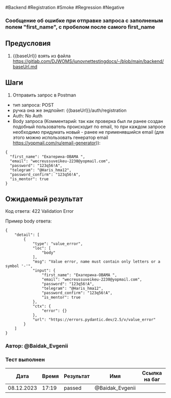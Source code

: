 #Backend #Registration #Smoke #Regression #Negative 

### Сообщение об ошибке при отправке запроса с заполненым полем "first_name", с пробелом после самого first_name

## Предусловия

1. {{baseUrl}} взять из файла https://gitlab.com/DJWOMS/junovnettestingdocs/-/blob/main/backend/baseUrl.md

## Шаги

1. Отправить запрос в Postman
- тип запроса: POST
- ручка она же эндпойнт: {{baseUrl}}/auth/registration
- Auth: No Auth
- Body запроса (Комментарий: так как проверка был ли ранее создан подобный пользователь происходит по email, то при каждом запросе необходимо придумать новый - ранее не применявшийся email (для этого можно использовать генератор email https://yopmail.com/ru/email-generator)): 
```
{
  "first_name": "Екатерина-OBAMA ",
  "email": "wecreussuveikeu-2230@yopmail.com",
  "password": "123q56!A",
  "telegram": "@Haris_hma12",
  "password_confirm": "123q56!A",
  "is_mentor": true
}
```
## Ожидаемый результат

Код ответа: 422 Validation Error

Пример body ответа:
```
{
    "detail": [
        {
            "type": "value_error",
            "loc": [
                "body"
            ],
            "msg": "Value error, name must contain only letters or a symbol '-'",
            "input": {
                "first_name": "Екатерина-OBAMA ",
                "email": "wecreussuveikeu-2230@yopmail.com",
                "password": "123q56!A",
                "telegram": "@Haris_hma12",
                "password_confirm": "123q56!A",
                "is_mentor": true
            },
            "ctx": {
                "error": {}
            },
            "url": "https://errors.pydantic.dev/2.5/v/value_error"
        }
    ]
}
```

### Автор: @Baidak_Evgenii

### Тест выполнен
|     Дата    | Время | Результат   |   Имя  | Cсылка на баг  |
|     ---     |  ---  |    ---      |   ---  |      ---       |
|  08.12.2023 | 17:19 |   passed    | @Baidak_Evgenii |       |

